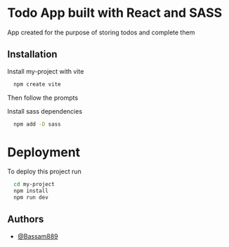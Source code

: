 # Todo App built with React and SASS

App created for the purpose of storing todos and complete them

## Installation

Install my-project with vite

```bash
  npm create vite
```

Then follow the prompts

Install sass dependencies

```bash
  npm add -D sass
```

# Deployment

To deploy this project run

```bash
  cd my-project
  npm install
  npm run dev
```

## Authors

- [@Bassam889](https://github.com/Bassam889)
